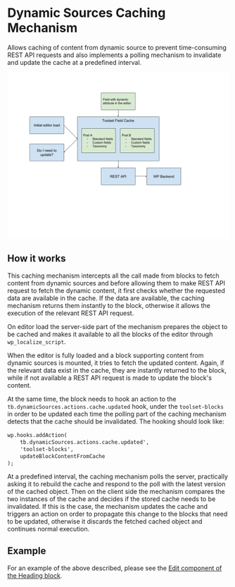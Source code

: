 # Dynamic Sources Caching Mechanism
Allows caching of content from dynamic source to prevent time-consuming REST API requests and also implements a polling 
mechanism to invalidate and update the cache at a predefined interval.

![Caching mechanism workflow](../docs/img/dynamic_sources_cache.png)

## How it works
This caching mechanism intercepts all the call made from blocks to fetch content from dynamic sources and before allowing
them to make REST API request to fetch the dynamic content, it first checks whether the requested data are available in the
cache. If the data are available, the caching mechanism returns them instantly to the block, otherwise it allows the execution
of the relevant REST API request.

On editor load the server-side part of the mechanism prepares the object to be cached and makes it available to all the 
blocks of the editor through `wp_localize_script`.

When the editor is fully loaded and a block supporting content from dynamic sources is mounted, it tries to fetch the
updated content. Again, if the relevant data exist in the cache, they are instantly returned to the block, while if not
available a REST API request is made to update the block's content.

At the same time, the block needs to hook an action to the `tb.dynamicSources.actions.cache.updated` hook, under the `toolset-blocks` in order
to be updated each time the polling part of the caching mechanism detects that the cache should be invalidated. The hooking 
should look like:

```
wp.hooks.addAction(
	tb.dynamicSources.actions.cache.updated',
	'toolset-blocks',
	updateBlockContentFromCache
);
```

At a predefined interval, the caching mechanism polls the server, practically asking it to rebuild the cache and respond 
to the poll with the latest version of the cached object. Then on the client side the mechanism compares the two instances
of the cache and decides if the stored cache needs to be invalidated. If this is the case, the mechanism updates the cache
and triggers an action on order to propagate this change to the blocks that need to be updated, otherwise it discards the
fetched cached object and continues normal execution.

## Example

For an example of the above described, please see the [Edit component of the Heading block](/public_src/block/heading/Edit.js).
